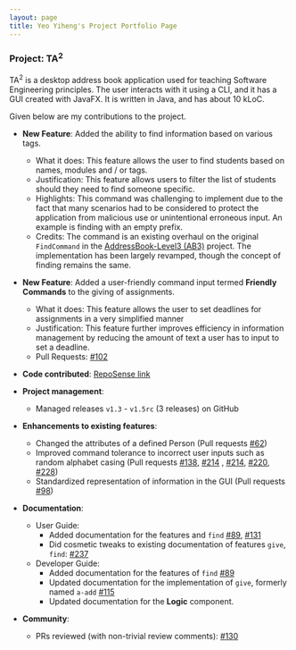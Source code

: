 ```yaml
---
layout: page
title: Yeo Yiheng's Project Portfolio Page
---
```


### Project: TA<sup>2</sup>

TA<sup>2</sup> is a desktop address book application used for teaching Software Engineering principles. The user interacts with it using a CLI, and it has a GUI created with JavaFX. It is written in Java, and has about 10 kLoC.

Given below are my contributions to the project.

* **New Feature**: Added the ability to find information based on various tags.
    * What it does: This feature allows the user to find students based on names, modules and / or tags.
    * Justification: This feature allows users to filter the list of students should they need to find someone specific.
    * Highlights: This command was challenging to implement due to the fact that many scenarios had to be considered to protect the application from malicious use or unintentional erroneous input. An example is finding with an empty prefix.
    * Credits: The command is an existing overhaul on the original `FindCommand` in the [AddressBook-Level3 (AB3)](https://github.com/nus-cs2103-AY2122S1/tp) project. The implementation has been largely revamped, though the concept of finding remains the same.

* **New Feature**: Added a user-friendly command input termed **Friendly Commands** to the giving of assignments.
  * What it does: This feature allows the user to set deadlines for assignments in a very simplified manner
  * Justification: This feature further improves efficiency in information management by reducing the amount of text a user has to input to set a deadline.
  * Pull Requests: [\#102](https://github.com/AY2122S1-CS2103T-T13-2/tp/pull/102)

* **Code contributed**: [RepoSense link](https://nus-cs2103-ay2122s1.github.io/tp-dashboard/#breakdown=true&search=yeo-yiheng)

* **Project management**:
    * Managed releases `v1.3` - `v1.5rc` (3 releases) on GitHub

* **Enhancements to existing features**:
    * Changed the attributes of a defined Person (Pull requests [\#62](https://github.com/AY2122S1-CS2103T-T13-2/tp/pull/62))
    * Improved command tolerance to incorrect user inputs such as random alphabet casing
(Pull requests [\#138](https://github.com/AY2122S1-CS2103T-T13-2/tp/pull/138), [\#214](https://github.com/AY2122S1-CS2103T-T13-2/tp/pull/214)
, [\#214](https://github.com/AY2122S1-CS2103T-T13-2/tp/pull/214), [\#220](https://github.com/AY2122S1-CS2103T-T13-2/tp/pull/220), [\#228](https://github.com/AY2122S1-CS2103T-T13-2/tp/pull/228))
    * Standardized representation of information in the GUI (Pull requests [\#98](https://github.com/AY2122S1-CS2103T-T13-2/tp/pull/98))

* **Documentation**:
    * User Guide:
        * Added documentation for the features and `find` [\#89](https://github.com/AY2122S1-CS2103T-T13-2/tp/pull/89), [\#131](https://github.com/AY2122S1-CS2103T-T13-2/tp/pull/131)
        * Did cosmetic tweaks to existing documentation of features `give`, `find`: [\#237](https://github.com/AY2122S1-CS2103T-T13-2/tp/pull/237)
    * Developer Guide:
        * Added documentation for the features of `find` [\#89](https://github.com/AY2122S1-CS2103T-T13-2/tp/pull/89)
        * Updated documentation for the implementation of `give`, formerly named `a-add` [\#115](https://github.com/AY2122S1-CS2103T-T13-2/tp/pull/115)
        * Updated documentation for the **Logic** component.

* **Community**:
    * PRs reviewed (with non-trivial review comments): [\#130](https://github.com/AY2122S1-CS2103T-T13-2/tp/pull/130#discussion_r735115596)
